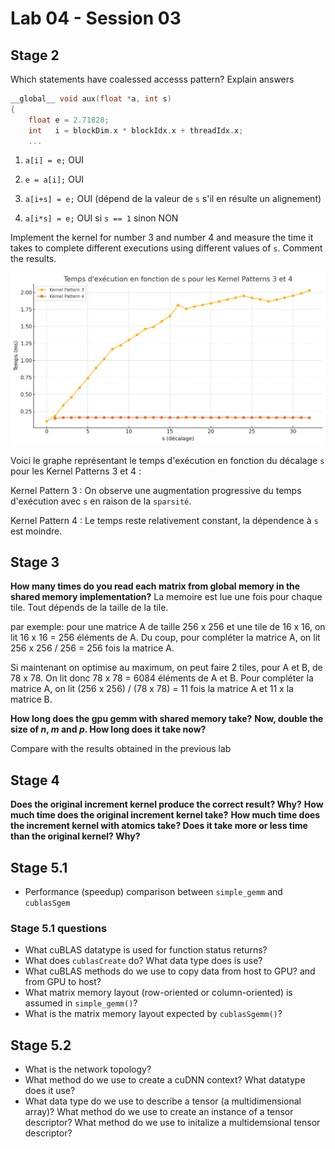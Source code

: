 # Lab 04 - Session 03

## Stage 2

Which statements have coalessed accesss pattern? Explain answers
```c++
__global__ void aux(float *a, int s)
{
    float e = 2.71828;
    int   i = blockDim.x * blockIdx.x + threadIdx.x;    
    ...
```

1. `a[i] = e;` OUI

2. `e = a[i];` OUI

4. `a[i+s] = e;` OUI (dépend de la valeur de `s` s'il en résulte un alignement) 

3. `a[i*s] = e;` OUI si `s == 1` sinon NON


Implement the kernel for number 3 and number 4 and measure the time it takes to complete different executions using different values of `s`. Comment the results.

![alt text](image.png)

Voici le graphe représentant le temps d'exécution en fonction du décalage `s` pour les Kernel Patterns 3 et 4 :

Kernel Pattern 3 : On observe une augmentation progressive du temps d'exécution avec `s` en raison de la `sparsité`.

Kernel Pattern 4 : Le temps reste relativement constant, la dépendence à `s` est moindre.

## Stage 3

**How many times do you read each matrix from global memory in the shared memory implementation?**
La memoire est lue une fois pour chaque tile. Tout dépends de la taille de la tile.

par exemple: pour une matrice A de taille 256 x 256 et une tile de 16 x 16, on lit 16 x 16 = 256 éléments de A. Du coup, pour compléter la matrice A, on lit 256 x 256 / 256 = 256 fois la matrice A.

Si maintenant on optimise au maximum, on peut faire 2 tiles, pour A et B, de 78 x 78. On lit donc 78 x 78 = 6084 éléments de A et B. Pour compléter la matrice A, on lit (256 x 256) / (78 x 78) = 11 fois la matrice A et 11 x la matrice B.

**How long does the gpu gemm with shared memory take?** 
**Now, double the size of *n*, *m* and *p*. How long does it take now?**

Compare with the results obtained in the previous lab

## Stage 4

**Does the original increment kernel produce the correct result? Why?**
**How much time does the original increment kernel take?**
**How much time does the increment kernel with atomics take? Does it take more or less time than the original kernel? Why?**

 
## Stage 5.1
- Performance (speedup) comparison between `simple_gemm` and `cublasSgem`

### Stage 5.1 questions
- What cuBLAS datatype is used for function status returns?
- What does `cublasCreate` do? What data type does is use?
- What cuBLAS methods do we use to copy data from host to GPU? and from GPU to host?
- What matrix memory layout (row-oriented or column-oriented) is assumed in `simple_gemm()`?
- What is the matrix memory layout expected by `cublasSgemm()`?

## Stage 5.2

- What is the network topology?
- What method do we use to create a cuDNN context? What datatype does it use?
- What data type do we use to describe a tensor (a multidimensional array)? What method do we use to create an instance of a tensor descriptor? What method do we use to initalize a multidemsional tensor descriptor?